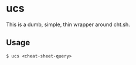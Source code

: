 # ucs
This is a dumb, simple, thin wrapper around cht.sh.

## Usage
```
$ ucs <cheat-sheet-query>
```